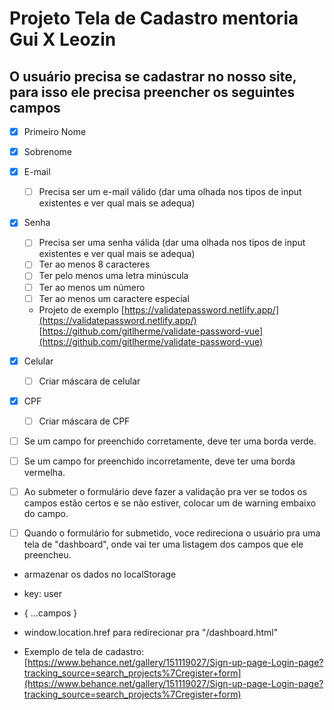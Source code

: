 # Projeto Tela de Cadastro mentoria Gui X Leozin

## O usuário precisa se cadastrar no nosso site, para isso ele precisa preencher os seguintes campos

- [x] Primeiro Nome
- [x] Sobrenome
- [x] E-mail
  - [ ] Precisa ser um e-mail válido (dar uma olhada nos tipos de input existentes e ver qual mais se adequa)
- [x] Senha
  - [ ] Precisa ser uma senha válida (dar uma olhada nos tipos de input existentes e ver qual mais se adequa)
  - [ ] Ter ao menos 8 caracteres
  - [ ] Ter pelo menos uma letra minúscula
  - [ ] Ter ao menos um número
  - [ ] Ter ao menos um caractere especial
  - Projeto de exemplo [https://validatepassword.netlify.app/](https://validatepassword.netlify.app/)
    [https://github.com/gitlherme/validate-password-vue](https://github.com/gitlherme/validate-password-vue)
- [x] Celular
  - [ ] Criar máscara de celular
- [x] CPF

  - [ ] Criar máscara de CPF

- [ ] Se um campo for preenchido corretamente, deve ter uma borda verde.

- [ ] Se um campo for preenchido incorretamente, deve ter uma borda vermelha.

- [ ] Ao submeter o formulário deve fazer a validação pra ver se todos os campos estão certos e se não estiver, colocar um <span> de warning embaixo do campo.

- [ ] Quando o formulário for submetido, voce redireciona o usuário pra uma tela de "dashboard", onde vai ter uma listagem dos campos que ele preencheu.

- armazenar os dados no localStorage
- key: user
- { ...campos }
- window.location.href para redirecionar pra "/dashboard.html"

- Exemplo de tela de cadastro: [https://www.behance.net/gallery/151119027/Sign-up-page-Login-page?tracking_source=search_projects%7Cregister+form](https://www.behance.net/gallery/151119027/Sign-up-page-Login-page?tracking_source=search_projects%7Cregister+form)
